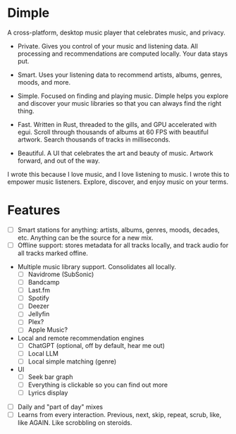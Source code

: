 # Dimple

A cross-platform, desktop music player that celebrates music, and privacy.

- Private. Gives you control of your music and listening data. All
  processing and recommendations are computed locally. Your data stays put.

- Smart. Uses your listening data to recommend artists, albums, genres, moods,
  and more.

- Simple. Focused on finding and playing music. Dimple helps you explore and
  discover your music libraries so that you can always find the right thing.

- Fast. Written in Rust, threaded to the gills, and GPU accelerated
  with egui. Scroll through thousands of albums at 60 FPS with beautiful
  artwork. Search thousands of tracks in milliseconds.

- Beautiful. A UI that celebrates the art and beauty of music. Artwork forward,
  and out of the way.

I wrote this because I love music, and I love listening to music. I wrote this
to empower music listeners. Explore, discover, and enjoy music on your terms.

# Features

- [ ] Smart stations for anything: artists, albums, genres, moods, decades,
      etc. Anything can be the source for a new mix.
- [ ] Offline support: stores metadata for all tracks locally, and track audio
      for all tracks marked offine. 
- Multiple music library support. Consolidates all locally.
  - [ ] Navidrome (SubSonic)
  - [ ] Bandcamp
  - [ ] Last.fm
  - [ ] Spotify
  - [ ] Deezer
  - [ ] Jellyfin
  - [ ] Plex?
  - [ ] Apple Music?
- Local and remote recommendation engines
  - [ ] ChatGPT (optional, off by default, hear me out)
  - [ ] Local LLM
  - [ ] Local simple matching (genre)
- UI
  - [ ] Seek bar graph
  - [ ] Everything is clickable so you can find out more
  - [ ] Lyrics display
- [ ] Daily and "part of day" mixes
- [ ] Learns from every interaction. Previous, next, skip, repeat, scrub, like,
      like AGAIN. Like scrobbling on steroids.
